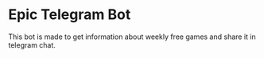 # Epic Telegram Bot

This bot is made to get information about weekly free games and share it in telegram chat.